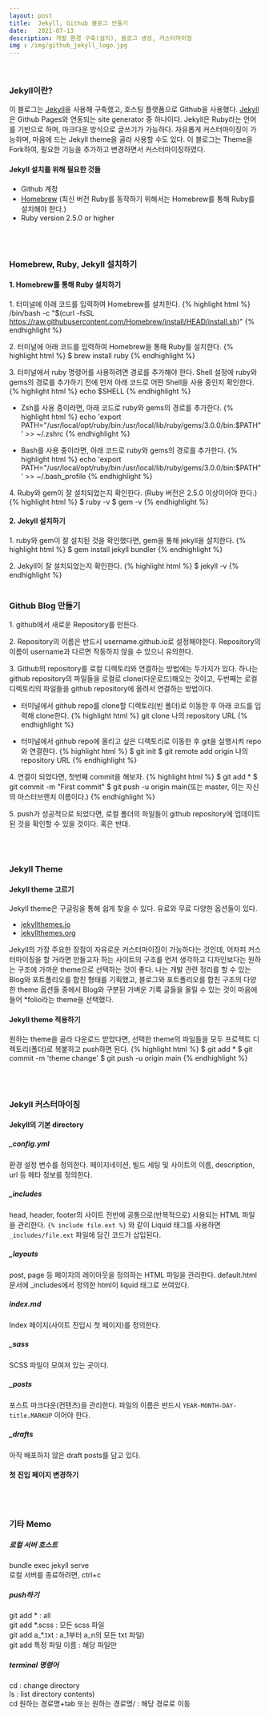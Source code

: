 ```yaml
---
layout: post
title:  Jekyll, Github 블로그 만들기
date:   2021-07-13 
description: 개발 환경 구축(설치), 블로그 생성, 커스터마이징
img : /img/github_jekyll_logo.jpg
---
```

<br/>

### Jekyll이란?
이 블로그는 <a class="post-text" href="https://jekyllrb.com/" target="blank">Jekyll</a>을 사용해 구축했고, 호스팅 플랫폼으로 Github을 사용했다. <a class="post-text" href="https://jekyllrb.com/" target="blank">Jekyll</a>은 Github Pages와 연동되는 site generator 중 하나이다. Jekyll은 Ruby라는 언어를 기반으로 하며, 마크다운 방식으로 글쓰기가 가능하다. 자유롭게 커스터마이징이 가능하며, 마음에 드는 Jekyll theme을 골라 사용할 수도 있다. 이 블로그는 Theme을 Fork하여, 필요한 기능을 추가하고 변경하면서 커스터마이징하였다. 

#### Jekyll 설치를 위해 필요한 것들
<ul>
	<li>Github 계정</li>
	<li><a class="post-text" href="https://brew.sh/" target="blank">Homebrew</a> (최신 버전 Ruby를 동작하기 위해서는 Homebrew를 통해 Ruby를 설치해야 한다.)</li>
	<li>Ruby version 2.5.0 or higher</li>
</ul>

<br/>
<br/>

### Homebrew, Ruby, Jekyll 설치하기
#### 1. Homebrew를 통해 Ruby 설치하기
1.&#160;터미널에 아래 코드를 입력하여 Homebrew를 설치한다.
{% highlight html %}
/bin/bash -c "$(curl -fsSL https://raw.githubusercontent.com/Homebrew/install/HEAD/install.sh)"
{% endhighlight %}  

2.&#160;터미널에 아래 코드를 입력하여 Homebrew을 통해 Ruby를 설치한다.
{% highlight html %}
$ brew install ruby
{% endhighlight %}

3.&#160;터미널에서 ruby 명령어를 사용하려면 경로를 추가해야 한다. Shell 설정에 ruby와 gems의 경로를 추가하기 전에 먼저 아래 코드로 어떤 Shell을 사용 중인지 확인한다.
{% highlight html %}
echo $SHELL
{% endhighlight %}

- Zsh를 사용 중이라면, 아래 코드로 ruby와 gems의 경로를 추가한다.
{% highlight html %}
echo 'export PATH="/usr/local/opt/ruby/bin:/usr/local/lib/ruby/gems/3.0.0/bin:$PATH"' >> ~/.zshrc
{% endhighlight %}

- Bash를 사용 중이라면, 아래 코드로 ruby와 gems의 경로를 추가한다.
{% highlight html %}
echo 'export PATH="/usr/local/opt/ruby/bin:/usr/local/lib/ruby/gems/3.0.0/bin:$PATH"' >> ~/.bash_profile
{% endhighlight %}

4.&#160;Ruby와 gem이 잘 설치되었는지 확인한다. (Ruby 버전은 2.5.0 이상이어야 한다.)
{% highlight html %}
$ ruby -v
$ gem -v
{% endhighlight %}


#### 2. Jekyll 설치하기
1.&#160;ruby와 gem이 잘 설치된 것을 확인했다면, gem을 통해 jekyll을 설치한다.
{% highlight html %}
$ gem install jekyll bundler
{% endhighlight %}

2.&#160;Jekyll이 잘 설치되었는지 확인한다.
{% highlight html %}
$ jekyll -v
{% endhighlight %}
<br/>
<br/>

### Github Blog 만들기
1.&#160;github에서 새로운 Repository를 만든다.

2.&#160;Repository의 이름은 반드시 username.github.io로 설정해야한다. Repository의 이름이 username과 다르면 작동하지 않을 수 있으니 유의한다.  

3.&#160;Github의 repository를 로컬 디렉토리와 연결하는 방법에는 두가지가 있다. 하나는 github repository의 파일들을 로컬로 clone(다운로드)해오는 것이고, 두번째는 로컬 디렉토리의 파일들을 github repository에 올려서 연결하는 방법이다.   
 - 터미널에서 github repo를 clone할 디렉토리(빈 폴더)로 이동한 후 아래 코드를 입력해 clone한다.
{% highlight html %}
git clone 나의 repository URL
{% endhighlight %}

- 터미널에서 github repo에 올리고 싶은 디렉토리로 이동한 후 git을 실행시켜 repo와 연결한다.
{% highlight html %}
$ git init
$ git remote add origin 나의 repository URL
{% endhighlight %}

4.&#160;연결이 되었다면, 첫번째 commit을 해보자.
{% highlight html %}
$ git add *
$ git commit -m "First commit"
$ git push -u origin main(또는 master, 이는 자신의 마스터브랜치 이름이다.)
{% endhighlight %}

5.&#160;push가 성공적으로 되었다면, 로컬 폴더의 파일들이 github repository에 업데이트된 것을 확인할 수 있을 것이다. 혹은 반대.

<br/>
<br/>

### Jekyll Theme 
#### Jekyll theme 고르기

Jekyll theme은 구글링을 통해 쉽게 찾을 수 있다. 유료와 무료 다양한 옵션들이 있다.
- <a class="post-text" href="https://jekyllthemes.io/" target="blank">jekyllthemes.io</a>
- <a class="post-text" href="http://jekyllthemes.org/" target="blank">jekyllthemes.org</a>

Jekyll의 가장 주요한 장점이 자유로운 커스터마이징이 가능하다는 것인데, 어차피 커스터마이징을 할 거라면 만들고자 하는 사이트의 구조를 먼저 생각하고 디자인보다는 원하는 구조에 가까운 theme으로 선택하는 것이 좋다. 나는 개발 관련 정리를 할 수 있는 Blog와 포트폴리오를 합친 형태를 기획했고, 블로그와 포트폴리오를 합친 구조의 다양한 theme 옵션들 중에서 Blog와 구분된 가벼운 기록 글들을 올릴 수 있는 것이 마음에 들어 *folio라는 theme을 선택했다. 

#### Jekyll theme 적용하기
원하는 theme을 골라 다운로드 받았다면, 선택한 theme의 파일들을 모두 프로젝트 디렉토리(폴더)로 복붙하고 push하면 된다.
{% highlight html %}
$ git add *
$ git commit -m 'theme change'
$ git push -u origin main
{% endhighlight %}

<br/>
<br/>

### Jekyll 커스터마이징
#### Jekyll의 기본 directory
##### _config.yml	
환경 설정 변수를 정의한다. 페이지네이션, 빌드 세팅 및 사이트의 이름, description, url 등 메타 정보를 정의한다.  
##### _includes	
head, header, footer의 사이트 전반에 공통으로(반복적으로) 사용되는 HTML 파일을 관리한다. <code>&#123;% include file.ext %&#125;</code> 와 같이 Liquid 태그를 사용하면 <code>&#95;includes/file&#46;ext</code> 파일에 담긴 코드가 삽입된다.  
##### _layouts	
post, page 등 페이지의 레이아웃을 정의하는 HTML 파일을 관리한다. default.html 문서에 _includes에서 정의한 html이 liquid 태그로 쓰여있다.  
##### index.md	
Index 페이지(사이트 진입시 첫 페이지)를 정의한다.  
##### _sass	
SCSS 파일이 모여져 있는 곳이다.  
##### _posts	
포스트 마크다운(컨텐츠)을 관리한다. 파일의 이름은 반드시 <code>YEAR-MONTH-DAY-title.MARKUP</code> 이어야 한다.  
##### _drafts	
아직 배포하지 않은 draft posts를 담고 있다.

#### 첫 진입 페이지 변경하기


<br/>
<br/>

### 기타 Memo
##### 로컬 서버 호스트
bundle exec jekyll serve  
로컬 서버를 종료하려면, ctrl+c

##### push하기  
git add &#42; : all  
git add &#42;.scss : 모든 scss 파일  
git add a_&#42;.txt : a_1부터 a_n의 모든 txt 파일)  
git add 특정 파일 이름 : 해당 파일만

##### terminal 명령어  
cd : change directory  
ls : list directory contents)  
cd 원하는 경로명+tab 또는 원하는 경로명/ : 해당 경로로 이동


